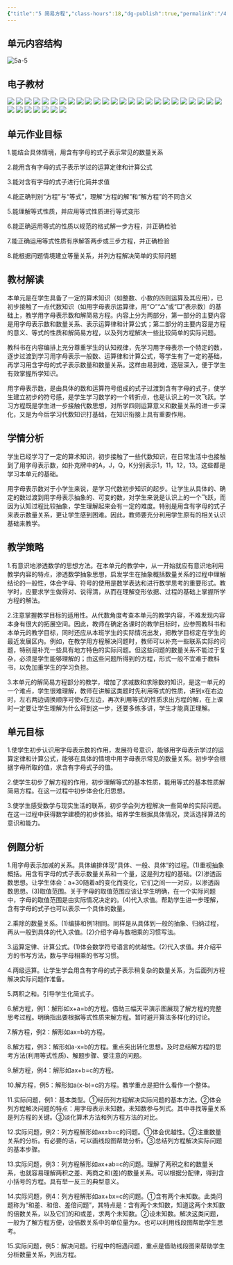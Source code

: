 ```yaml
---
{"title":"5 简易方程","class-hours":18,"dg-publish":true,"permalink":"/4 单元教学/5A 五上/5 简易方程/","dgPassFrontmatter":true,"noteIcon":""}
---
```

 

## 单元内容结构

![5a-5](https://r2.edui123.com/2023/04/5a-5.png)


## 电子教材

<p class="grid-4">
	<img loading="lazy" decoding="async" src="https://book.pep.com.cn/1221001501141/files/mobile/58.jpg">
	<img loading="lazy" decoding="async" src="https://book.pep.com.cn/1221001501141/files/mobile/59.jpg">
	<img loading="lazy" decoding="async" src="https://book.pep.com.cn/1221001501141/files/mobile/60.jpg">
	<img loading="lazy" decoding="async" src="https://book.pep.com.cn/1221001501141/files/mobile/61.jpg">
	<img loading="lazy" decoding="async" src="https://book.pep.com.cn/1221001501141/files/mobile/62.jpg">
	<img loading="lazy" decoding="async" src="https://book.pep.com.cn/1221001501141/files/mobile/63.jpg">
	<img loading="lazy" decoding="async" src="https://book.pep.com.cn/1221001501141/files/mobile/64.jpg">
	<img loading="lazy" decoding="async" src="https://book.pep.com.cn/1221001501141/files/mobile/65.jpg">
	<img loading="lazy" decoding="async" src="https://book.pep.com.cn/1221001501141/files/mobile/66.jpg">
	<img loading="lazy" decoding="async" src="https://book.pep.com.cn/1221001501141/files/mobile/67.jpg">
	<img loading="lazy" decoding="async" src="https://book.pep.com.cn/1221001501141/files/mobile/68.jpg">
	<img loading="lazy" decoding="async" src="https://book.pep.com.cn/1221001501141/files/mobile/69.jpg">
	<img loading="lazy" decoding="async" src="https://book.pep.com.cn/1221001501141/files/mobile/70.jpg">
	<img loading="lazy" decoding="async" src="https://book.pep.com.cn/1221001501141/files/mobile/71.jpg">
	<img loading="lazy" decoding="async" src="https://book.pep.com.cn/1221001501141/files/mobile/72.jpg">
	<img loading="lazy" decoding="async" src="https://book.pep.com.cn/1221001501141/files/mobile/73.jpg">
	<img loading="lazy" decoding="async" src="https://book.pep.com.cn/1221001501141/files/mobile/74.jpg">
	<img loading="lazy" decoding="async" src="https://book.pep.com.cn/1221001501141/files/mobile/75.jpg">
	<img loading="lazy" decoding="async" src="https://book.pep.com.cn/1221001501141/files/mobile/76.jpg">
	<img loading="lazy" decoding="async" src="https://book.pep.com.cn/1221001501141/files/mobile/77.jpg">
	<img loading="lazy" decoding="async" src="https://book.pep.com.cn/1221001501141/files/mobile/78.jpg">
	<img loading="lazy" decoding="async" src="https://book.pep.com.cn/1221001501141/files/mobile/79.jpg">
	<img loading="lazy" decoding="async" src="https://book.pep.com.cn/1221001501141/files/mobile/80.jpg">
	<img loading="lazy" decoding="async" src="https://book.pep.com.cn/1221001501141/files/mobile/81.jpg">
	<img loading="lazy" decoding="async" src="https://book.pep.com.cn/1221001501141/files/mobile/82.jpg">
	<img loading="lazy" decoding="async" src="https://book.pep.com.cn/1221001501141/files/mobile/83.jpg">
	<img loading="lazy" decoding="async" src="https://book.pep.com.cn/1221001501141/files/mobile/84.jpg">
	<img loading="lazy" decoding="async" src="https://book.pep.com.cn/1221001501141/files/mobile/85.jpg">
	<img loading="lazy" decoding="async" src="https://book.pep.com.cn/1221001501141/files/mobile/86.jpg">
	<img loading="lazy" decoding="async" src="https://book.pep.com.cn/1221001501141/files/mobile/87.jpg">
	<img loading="lazy" decoding="async" src="https://book.pep.com.cn/1221001501141/files/mobile/88.jpg">
	<img loading="lazy" decoding="async" src="https://book.pep.com.cn/1221001501141/files/mobile/89.jpg">
</p>

## 单元作业目标

1.能结合具体情境，用含有字母的式子表示常见的数量关系

2.能用含有字母的式子表示学过的运算定律和计算公式

3.能对含有字母的式子进行化简并求值

4.能正确判别“方程”与“等式”，理解“方程的解”和“解方程”的不同含义

5.能理解等式性质，并应用等式性质进行等式变形

6.能正确运用等式的性质以规范的格式解一步方程，并正确检验

7.能正确运用等式性质有序解答两步或三步方程，并正确检验

8.能根据问题情境建立等量关系，并列方程解决简单的实际问题

## 教材解读

本单元是在学生具备了一定的算术知识（如整数、小数的四则运算及其应用），已初步接触了一点代数知识（如用字母表示运算律，用“○”“△”或“□”表示数）的基础上，教学用字母表示数和解简易方程。内容上分为两部分，第一部分的主要内容是用字母表示数和数量关系、表示运算律和计算公式；第二部分的主要内容是方程的意义、等式的性质和解简易方程，以及列方程解决一些比较简单的实际问题。

教科书在内容编排上充分尊重学生的认知规律，先学习用字母表示一个特定的数，逐步过渡到学习用字母表示一般数、运算律和计算公式，等学生有了一定的基础，再学习用含字母的式子表示数量和数量关系。这样由易到难，逐层深入，便于学生有效掌握所学知识。

用字母表示数，是由具体的数和运算符号组成的式子过渡到含有字母的式子，使学生建立初步的符号感，是学生学习数学的一个转折点，也是认识上的一次飞跃。学习方程既是学生进一步接触代数思想，对所学四则运算意义和数量关系的进一步深化，又是为今后学习代数知识打基础，在知识衔接上具有重要作用。

## 学情分析

学生已经学习了一定的算术知识，初步接触了一些代数知识，在日常生活中也接触到了用字母表示数，如扑克牌中的A，J，Q，K分别表示1，11，12，13。这些都是学习本单元的基础。

用字母表示数对于小学生来说，是学习代数初步知识的起步。让学生从具体的、确定的数过渡到用字母表示抽象的、可变的数，对学生来说是认识上的一个飞跃，而因为认知过程比较抽象，学生理解起来会有一定的难度。特别是用含有字母的式子来表示数量关系，更让学生感到困难。因此，教师要充分利用学生原有的相关认识基础来教学。

## 教学策略

1.有意识地渗透数学的思想方法。在本单元的教学中，从一开始就应有意识地利用教学内容的特点，渗透数学抽象思想，启发学生在抽象概括数量关系的过程中理解结论的一般性，体会字母、符号的使用是数学表达和进行数学思考的重要形式。教学时，应要求学生做得对、说得清，从而在理解变形依据、过程的基础上掌握所学方程的解法。

2.注意掌握教学目标的适用性。从代数角度考查本单元的教学内容，不难发现内容本身有很大的拓展空间。因此，教师在确定各课时的教学目标时，应参照教科书和本单元的教学目标，同时还应从本班学生的实际情况出发，把教学目标定在学生的最近发展区内。例如，在教学用方程解决问题时，教师可以补充一些联系实际的问题，特别是补充一些具有地方特色的实际问题。但这些问题的数量关系不能过于复杂，必须是学生能够理解的；由这些问题所得到的方程，形式一般不宜难于教科书，以免加重学生的学习负担。

3.本单元的解简易方程部分的教学，增加了求减数和求除数的知识，是这一单元的一个难点，学生很难理解，教师在讲解这类题时先利用等式的性质，讲到x在右边时，左右两边调换顺序可使x在左边，再次利用等式的性质求出方程的解，在上课时一定要让学生理解为什么得到这一步，还要多练多讲，学生才能真正理解。

## 单元目标

1.使学生初步认识用字母表示数的作用，发展符号意识，能够用字母表示学过的运算定律和计算公式，能够在具体的情境中用字母表示常见的数量关系。初步学会根据字母所取的值，求含有字母式子的值。

2.使学生初步了解方程的作用，初步理解等式的基本性质，能用等式的基本性质解简易方程。在这一过程中初步体会化归思想。

3.使学生感受数学与现实生活的联系，初步学会列方程解决一些简单的实际问题。在这一过程中获得数学建模的初步体验。培养学生根据具体情况，灵活选择算法的意识和能力。


## 例题分析

1.用字母表示加减的关系。具体编排体现“具体、一般、具体“的过程。(1)重视抽象概括。用含有字母的式子表示数量关系和一个量，这是列方程的基础。(2)渗透函数思想。让学生体会：a+30随着a的变化而变化，它们之间一一对应，以渗透函数思想。(3)取值范围。关于字母的取值范围应该让学生明确，在一个实际问题中，字母的取值范围是由实际情况决定的。(4)代入求值。帮助学生进一步理解，含有字母的式子也可以表示一个具体的数量。

2.乘除的数量关系。(1)编排和例1相同。同样是从具体到一般的抽象、归纳过程，再从一般到具体的代入求值。(2)介绍字母与数相乘的习惯写法。

3.运算定律、计算公式。(1)体会数学符号语言的优越性。(2)代入求值。并介绍平方的书写方法，数与字母相乘的书写习惯。

4.两级运算。让学生学会用含有字母的式子表示稍复杂的数量关系，为后面列方程解决实际问题作准备。

5.两积之和。引导学生化简式子。

6.解方程，例1：解形如x+a=b的方程。借助三幅天平演示图展现了解方程的完整思考过程。明确指出要根据等式性质来解方程。暂时避开算法多样化的讨论。

7.解方程，例2：解形如ax=b的方程。

8.解方程，例3：解形如a-x=b的方程。重点突出转化思想。及时总结解方程的思考方法(利用等式性质)、解题步骤、要注意的问题。

9.解方程，例4：解形如ax+b=c的方程。

10.解方程，例5：解形如a(x-b)=c的方程。教学重点是把什么看作一个整体。

11.实际问题，例1：基本类型。①经历列方程解决实际问题的基本方法。②体会列方程解决问题的特点：用字母表示未知数，未知数参与列式。其中寻找等量关系是列方程的关键。③淡化算术方法和列方程方法的对比。

12.实际问题，例2：列方程解形如ax±b=c的问题。①体会优越性。②注重数量关系的分析。有必要的话，可以画线段图帮助分析。③总结列方程解决实际问题的基本步骤。

13.实际问题，例3：列方程解形如ax+ab=c的问题。理解了两积之和的数量关系，也就容易理解两积之差、两商之和(差)的数量关系。可以根据分配律，得到含小括号的方程。具有举一反三的典型意义。

14.实际问题，例4：列方程解形如ax+bx=c的问题。①含有两个未知数。此类问题称为“和差、和倍、差倍问题”，其特点是：含有两个未知数，知道这两个未知数的倍数关系，以及它们的和或差，求两个未知数。②设未知数。解决这类问题，一般为了解方程方便，设倍数关系中的单位量为x。也可以利用线段图帮助学生思考。

15.实际问题，例5：解决问题。行程中的相遇问题，重点是借助线段图来帮助学生分析数量关系，列出方程。
